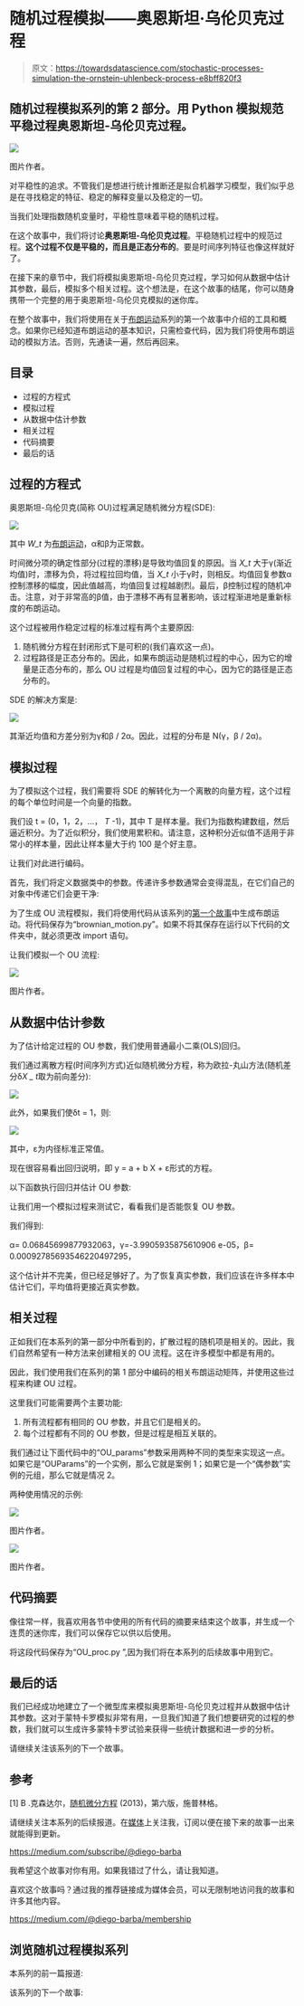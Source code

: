 # 随机过程模拟——奥恩斯坦·乌伦贝克过程

> 原文：<https://towardsdatascience.com/stochastic-processes-simulation-the-ornstein-uhlenbeck-process-e8bff820f3>

## 随机过程模拟系列的第 2 部分。用 Python 模拟规范平稳过程奥恩斯坦-乌伦贝克过程。

![](img/2c5d9e1d8b70c68464b61da7bf058a98.png)

图片作者。

对平稳性的追求。不管我们是想进行统计推断还是拟合机器学习模型，我们似乎总是在寻找稳定的特征、稳定的解释变量以及稳定的一切。

当我们处理指数随机变量时，平稳性意味着平稳的随机过程。

在这个故事中，我们将讨论**奥恩斯坦-乌伦贝克过程**。平稳随机过程中的规范过程。**这个过程不仅是平稳的，而且是正态分布的**。要是时间序列特征也像这样就好了。

在接下来的章节中，我们将模拟奥恩斯坦-乌伦贝克过程，学习如何从数据中估计其参数，最后，模拟多个相关过程。这个想法是，在这个故事的结尾，你可以随身携带一个完整的用于奥恩斯坦-乌伦贝克模拟的迷你库。

在整个故事中，我们将使用在关于[布朗运动](/stochastic-processes-simulation-brownian-motion-the-basics-c1d71585d9f9)系列的第一个故事中介绍的工具和概念。如果你已经知道布朗运动的基本知识，只需检查代码，因为我们将使用布朗运动的模拟方法。否则，先通读一遍，然后再回来。

## 目录

*   过程的方程式
*   模拟过程
*   从数据中估计参数
*   相关过程
*   代码摘要
*   最后的话

## 过程的方程式

奥恩斯坦-乌伦贝克(简称 OU)过程满足随机微分方程(SDE):

![](img/e8c45730f37ecc2b22781653f4b212c3.png)

其中 *W_t* 为[布朗运动](/stochastic-processes-simulation-brownian-motion-the-basics-c1d71585d9f9)，α和β为正常数。

时间微分项的确定性部分(过程的漂移)是导致均值回复的原因。当 *X_t* 大于γ(渐近均值)时，漂移为负，将过程拉回均值，当 *X_t* 小于γ时，则相反。均值回复参数α控制漂移的幅度，因此值越高，均值回复过程越剧烈。最后，β控制过程的随机冲击。注意，对于非常高的β值，由于漂移不再有显著影响，该过程渐进地是重新标度的布朗运动。

这个过程被用作稳定过程的标准过程有两个主要原因:

1.  随机微分方程在封闭形式下是可积的(我们喜欢这一点)。
2.  过程路径是正态分布的。因此，如果布朗运动是随机过程的中心，因为它的增量是正态分布的，那么 OU 过程是均值回复过程的中心，因为它的路径是正态分布的。

SDE 的解决方案是:

![](img/d6b312fbe8d21e37337fbe90b82dc317.png)

其渐近均值和方差分别为γ和β / 2α。因此，过程的分布是 N(γ，β / 2α)。

## 模拟过程

为了模拟这个过程，我们需要将 SDE 的解转化为一个离散的向量方程，这个过程的每个单位时间是一个向量的指数。

我们设 t = (0，1，2，…， *T* -1)，其中 T 是样本量。我们为指数构建数组，然后逼近积分。为了近似积分，我们使用累积和。请注意，这种积分近似值不适用于非常小的样本量，因此让样本量大于约 100 是个好主意。

让我们对此进行编码。

首先，我们将定义数据类中的参数。传递许多参数通常会变得混乱，在它们自己的对象中传递它们会更干净:

为了生成 OU 流程模拟，我们将使用代码从该系列的[第一个故事](/stochastic-processes-simulation-brownian-motion-the-basics-c1d71585d9f9)中生成布朗运动。将代码保存为“brownian_motion.py”。如果不将其保存在运行以下代码的文件夹中，就必须更改 import 语句。

让我们模拟一个 OU 流程:

![](img/04c4b7e51ef247b5a014df5315d8f32c.png)

图片作者。

## 从数据中估计参数

为了估计给定过程的 OU 参数，我们使用普通最小二乘(OLS)回归。

我们通过离散方程(时间序列方式)近似随机微分方程，称为欧拉-丸山方法(随机差分δ*X _ t*取为前向差分):

![](img/3fb1b7c9c0b787728b1f3ce5f3261eef.png)

此外，如果我们使δt = 1，则:

![](img/97d4afdf81a1460e8be858965daff2f2.png)

其中，ε为内径标准正常值。

现在很容易看出回归说明，即 y = a + b X + ε形式的方程。

以下函数执行回归并估计 OU 参数:

让我们用一个模拟过程来测试它，看看我们是否能恢复 OU 参数。

我们得到:

α= 0.06845699877932063，γ=-3.9905935875610906 e-05，β= 0.00092785693546220497295，

这个估计并不完美，但已经足够好了。为了恢复真实参数，我们应该在许多样本中估计它们，平均值将更接近真实参数。

## 相关过程

正如我们在本系列的第一部分中所看到的，扩散过程的随机项是相关的。因此，我们自然希望有一种方法来创建相关的 OU 流程。这在许多模型中都是有用的。

因此，我们使用我们在系列的第 1 部分中编码的相关布朗运动矩阵，并使用这些过程来构建 OU 过程。

这里我们可能需要两个主要功能:

1.  所有流程都有相同的 OU 参数，并且它们是相关的。
2.  每个过程都有不同的 OU 参数，但是过程是相互关联的。

我们通过让下面代码中的“OU_params”参数采用两种不同的类型来实现这一点。如果它是“OUParams”的一个实例，那么它就是案例 1；如果它是一个“偶参数”实例的元组，那么它就是情况 2。

两种使用情况的示例:

![](img/4924241e10c5c309ca5a276c4caaa219.png)

图片作者。

![](img/9414b3ca118f95593bda424447a7c16d.png)

图片作者。

## 代码摘要

像往常一样，我喜欢用各节中使用的所有代码的摘要来结束这个故事，并生成一个连贯的迷你库，我们可以保存它以供以后使用。

将这段代码保存为“OU_proc.py ”,因为我们将在本系列的后续故事中用到它。

## 最后的话

我们已经成功地建立了一个微型库来模拟奥恩斯坦-乌伦贝克过程并从数据中估计其参数。这对于蒙特卡罗模拟非常有用，一旦我们知道了我们想要研究的过程的参数，我们就可以生成许多蒙特卡罗试验来获得一些统计数据和进一步的分析。

请继续关注该系列的下一个故事。

## 参考

[1] B .克森达尔，[随机微分方程](http://...) (2013)，第六版，施普林格。

请继续关注本系列的后续报道。在[媒体](https://medium.com/@diego-barba)上关注我，订阅以便在接下来的故事一出来就能得到更新。

<https://medium.com/subscribe/@diego-barba>  

我希望这个故事对你有用。如果我错过了什么，请让我知道。

喜欢这个故事吗？通过我的推荐链接成为媒体会员，可以无限制地访问我的故事和许多其他内容。

<https://medium.com/@diego-barba/membership>  

## 浏览随机过程模拟系列

本系列的前一篇报道:

</stochastic-processes-simulation-brownian-motion-the-basics-c1d71585d9f9>  

该系列的下一个故事:

</stochastic-processes-simulation-the-cox-ingersoll-ross-process-c45b5d206b2b>  </stochastic-processes-simulation-geometric-brownian-motion-31ec734d68d6>  </stochastic-processes-simulation-generalized-geometric-brownian-motion-a327c0fa6226> 
